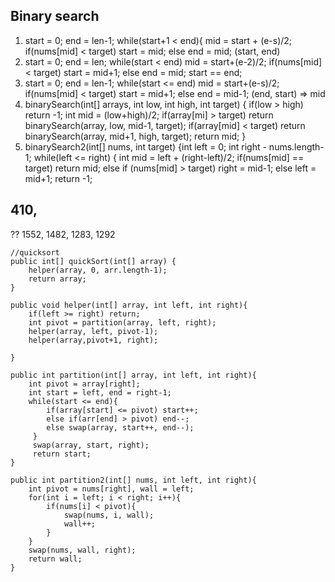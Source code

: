 ## Binary search 
1. start = 0; end = len-1; while(start+1 < end){ mid = start + (e-s)/2; if(nums[mid] < target) start = mid; else end = mid; (start, end)
2. start = 0; end = len; while(start < end) mid = start+(e-2)/2; if(nums[mid] < target) start = mid+1; else end = mid; start == end;
3. start = 0; end = len-1; while(start <= end) mid = start+(e-s)/2; if(nums[mid] < target) start = mid+1; else end = mid-1;  (end, start) => mid
4. binarySearch(int[] arrays, int low, int high, int target) {
        if(low > high) return -1; int mid = (low+high)/2; if(array[mi] > target) return binarySearch(array, low, mid-1, target);
        if(array[mid] < target) return binarySearch(array, mid+1, high, target);
        return mid; }
5. binarySearch2(int[] nums, int target) {int left = 0; int right - nums.length-1; 
    while(left <= right) { int mid = left + (right-left)/2; if(nums[mid] == target) return mid; else if (nums[mid] > target) right = mid-1;
    else left = mid+1;  return -1;

## 410, 
?? 1552, 1482, 1283, 1292



```
//quicksort
public int[] quickSort(int[] array) {
    helper(array, 0, arr.length-1);
    return array;
}

public void helper(int[] array, int left, int right){
    if(left >= right) return;
    int pivot = partition(array, left, right);
    helper(array, left, pivot-1);
    helper(array,pivot+1, right);

}

public int partition(int[] array, int left, int right){
    int pivot = array[right];
    int start = left, end = right-1;
    while(start <= end){
        if(array[start] <= pivot) start++;
        else if(arr[end] > pivot) end--;
        else swap(array, start++, end--);
     }
     swap(array, start, right);
     return start;
}

public int partition2(int[] nums, int left, int right){
    int pivot = nums[right], wall = left;
    for(int i = left; i < right; i++){
        if(nums[i] < pivot){
            swap(nums, i, wall);
            wall++;
        }
    }
    swap(nums, wall, right);
    return wall;
}
    
```